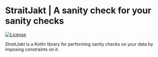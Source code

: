 # StraitJakt | A sanity check for your sanity checks

[![License](https://img.shields.io/badge/License-BSD_2--Clause-orange.svg)](https://opensource.org/licenses/BSD-2-Clause)

_StraitJakt_ is a _Kotlin_ library for performing sanity checks on your data by imposing constraints on it.
